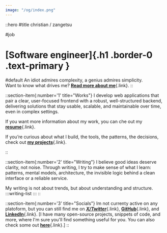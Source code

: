 ```yaml
---
image: "/og/index.png"
---
```


::hero
#title
christian / zangetsu

#job

# [Software engineer]{.h1 .border-0 .text-primary }

#default
An idiot admires complexity, a genius admires simplicity.<br>
Want to know what drives me? [**Read more about me**](/about){.link}.
::

::section-item{:number='1' title="Works"}
I develop web applications that pair a clear, user-focused frontend with a robust, well-structured backend,
delivering solutions that stay usable, scalable, and maintainable over time, even in complex settings.

If you want more information about my work, you can che out my [**resume**](/cv){.link}.

If you’re curious about what I build, the tools, the patterns, the decisions, check out [**my projects**](/works){.link}.

::

::section-item{:number='2' title="Writing"}
I believe good ideas deserve clarity, not noise.
Through writing, I try to make sense of what I learn: patterns, mental models, architecture, the invisible logic behind a clean interface or a reliable service.

My writing is not about trends, but about understanding and structure.
:::writing-list
:::
::

::section-item{:number='3' title="Socials"}
Im not currenty active on any platoform, but you can still find me on [**_X/Twitter_**](https://x.com/_zangetsu02){.link},
[**GitHub**](https://github.com/zangetsu02){.link}, and [**LinkedIn**](https://www.linkedin.com/in/christian-palladini/){.link}.
[I have many open-source projects, snippets of code, and more, where I'm sure you'll find something useful for you. You can also check some out [**here**](/playground){.link}.]
::
